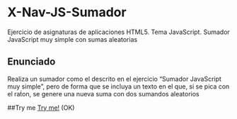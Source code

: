 # X-Nav-JS-Sumador
Ejercicio de asignaturas de aplicaciones HTML5. Tema JavaScript. Sumador JavaScript muy simple con sumas aleatorias

## Enunciado

Realiza un sumador como el descrito en el ejercicio “Sumador JavaScript muy simple”, pero de forma que se incluya un texto en el que, si se pica con el rat́on, se genere una nueva suma con dos sumandos aleatorios

##Try me
[Try me!](https://adrioter94.github.io/X-Nav-JS-Sumador)
(OK)
